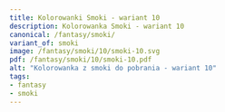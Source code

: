 ```yaml
---
title: Kolorowanki Smoki - wariant 10
description: Kolorowanka Smoki - wariant 10
canonical: /fantasy/smoki/
variant_of: smoki
image: /fantasy/smoki/10/smoki-10.svg
pdf: /fantasy/smoki/10/smoki-10.pdf
alt: "Kolorowanka z smoki do pobrania - wariant 10"
tags:
- fantasy
- smoki
---
```

